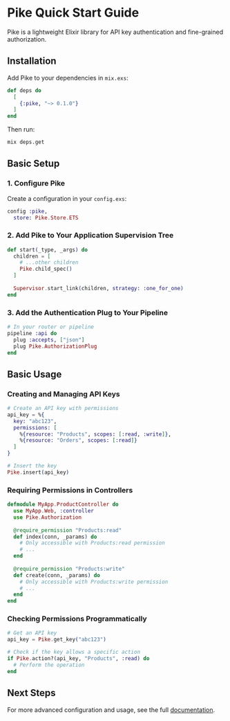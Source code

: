 # Pike Quick Start Guide

Pike is a lightweight Elixir library for API key authentication and fine-grained authorization.

## Installation

Add Pike to your dependencies in `mix.exs`:

```elixir
def deps do
  [
    {:pike, "~> 0.1.0"}
  ]
end
```

Then run:

```bash
mix deps.get
```

## Basic Setup

### 1. Configure Pike

Create a configuration in your `config.exs`:

```elixir
config :pike,
  store: Pike.Store.ETS
```

### 2. Add Pike to Your Application Supervision Tree

```elixir
def start(_type, _args) do
  children = [
    # ...other children
    Pike.child_spec()
  ]
  
  Supervisor.start_link(children, strategy: :one_for_one)
end
```

### 3. Add the Authentication Plug to Your Pipeline

```elixir
# In your router or pipeline
pipeline :api do
  plug :accepts, ["json"]
  plug Pike.AuthorizationPlug
end
```

## Basic Usage

### Creating and Managing API Keys

```elixir
# Create an API key with permissions
api_key = %{
  key: "abc123",
  permissions: [
    %{resource: "Products", scopes: [:read, :write]},
    %{resource: "Orders", scopes: [:read]}
  ]
}

# Insert the key
Pike.insert(api_key)
```

### Requiring Permissions in Controllers

```elixir
defmodule MyApp.ProductController do
  use MyApp.Web, :controller
  use Pike.Authorization
  
  @require_permission "Products:read"
  def index(conn, _params) do
    # Only accessible with Products:read permission
    # ...
  end
  
  @require_permission "Products:write"
  def create(conn, _params) do
    # Only accessible with Products:write permission
    # ...
  end
end
```

### Checking Permissions Programmatically

```elixir
# Get an API key
api_key = Pike.get_key("abc123")

# Check if the key allows a specific action
if Pike.action?(api_key, "Products", :read) do
  # Perform the operation
end
```

## Next Steps

For more advanced configuration and usage, see the full [documentation](https://hexdocs.pm/pike).